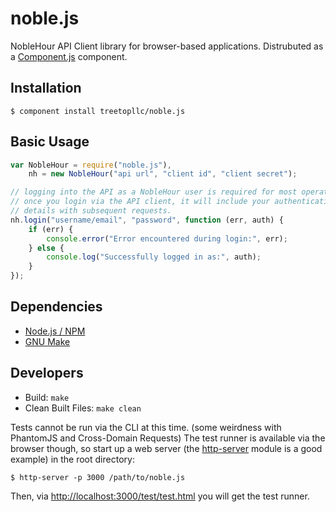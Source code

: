 # noble.js

NobleHour API Client library for browser-based applications. Distrubuted as a
[Component.js](https://github.com/component/component) component.

## Installation

    $ component install treetopllc/noble.js

## Basic Usage

````javascript
var NobleHour = require("noble.js"),
    nh = new NobleHour("api url", "client id", "client secret");

// logging into the API as a NobleHour user is required for most operations
// once you login via the API client, it will include your authentication
// details with subsequent requests.
nh.login("username/email", "password", function (err, auth) {
    if (err) {
        console.error("Error encountered during login:", err);
    } else {
        console.log("Successfully logged in as:", auth);
    }
});
````

## Dependencies

 * [Node.js / NPM](http://nodejs.org/)
 * [GNU Make](http://www.gnu.org/software/make/)

## Developers

 * Build: `make`
 * Clean Built Files: `make clean`

Tests cannot be run via the CLI at this time. (some weirdness with PhantomJS and
Cross-Domain Requests) The test runner is available via the browser though, so
start up a web server (the [http-server](https://github.com/nodeapps/http-server)
module is a good example) in the root directory:

    $ http-server -p 3000 /path/to/noble.js

Then, via [http://localhost:3000/test/test.html](http://localhost:3000/test/test.html)
you will get the test runner.
